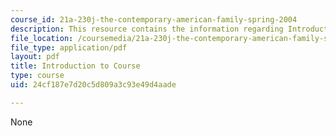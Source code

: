 ```yaml
---
course_id: 21a-230j-the-contemporary-american-family-spring-2004
description: This resource contains the information regarding Introduction to Course.
file_location: /coursemedia/21a-230j-the-contemporary-american-family-spring-2004/24cf187e7d20c5d809a3c93e49d4aade_MIT21A_230JS04_introtocours.pdf
file_type: application/pdf
layout: pdf
title: Introduction to Course
type: course
uid: 24cf187e7d20c5d809a3c93e49d4aade

---
```

None